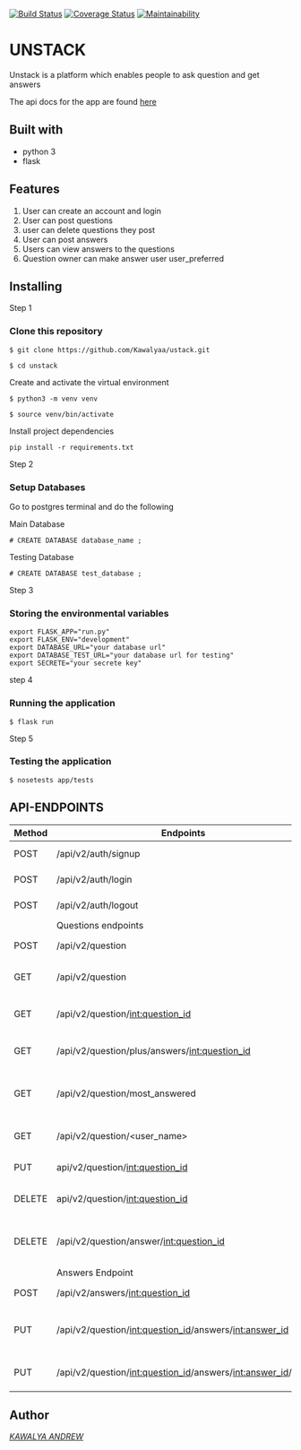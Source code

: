 
[![Build Status](https://travis-ci.org/Kawalyaa/unstack.svg?branch=feature)](https://travis-ci.org/Kawalyaa/unstack)  [![Coverage Status](https://coveralls.io/repos/github/Kawalyaa/unstack/badge.svg?branch=feature)](https://coveralls.io/github/Kawalyaa/unstack?branch=feature)  [![Maintainability](https://api.codeclimate.com/v1/badges/2bfcb5ec433449bbc047/maintainability)](https://codeclimate.com/github/Kawalyaa/unstack/maintainability)

# UNSTACK

Unstack is a platform which enables people to ask question and get answers


The api docs for the app are found [here](https://unstack.herokuapp.com/apidocs/#/)

## Built with

* python 3
* flask

## Features

  1. User can create an account and login
  1. User can post questions
  1. user can delete questions they post
  1. User can post answers
  1. Users can view answers to the questions
  1. Question owner can make answer user user_preferred

## Installing

Step 1

### Clone this repository

```
$ git clone https://github.com/Kawalyaa/ustack.git

$ cd unstack

```

Create and activate the virtual environment

```
$ python3 -m venv venv

$ source venv/bin/activate

```

Install project dependencies

```
pip install -r requirements.txt

```

Step 2

### Setup Databases

Go to postgres terminal and do the following

Main Database

```
# CREATE DATABASE database_name ;
```

Testing Database

```
# CREATE DATABASE test_database ;
```

Step 3

### Storing the environmental variables

```
export FLASK_APP="run.py"
export FLASK_ENV="development"
export DATABASE_URL="your database url"
export DATABASE_TEST_URL="your database url for testing"
export SECRETE="your secrete key"
```

step 4

### Running the application

```
$ flask run
```

Step 5

### Testing the application

```
$ nosetests app/tests
```

## API-ENDPOINTS

 Method | Endpoints | Functionality
 ------ | --------- | -------------
 POST | /api/v2/auth/signup | creat User account
 POST | /api/v2/auth/login | A user can login
 POST | /api/v2/auth/logout | A user can logout
 |      |         Questions endpoints       |
 POST | /api/v2/question | A user can post question
 GET | /api/v2/question | A user can view all the questions
 GET | /api/v2/question/<int:question_id> | A user can view a single question
 GET | /api/v2/question/plus/answers/<int:question_id> | A user can get question with answer
 GET | /api/v2/question/most_answered | A user can get most answered question
 GET | /api/v2/question/<user_name> | A user can get a question by username
 PUT | api/v2/question/<int:question_id> | A user can edit a question
 DELETE | api/v2/question/<int:question_id> | A user can delete a question
 DELETE | /api/v2/question/answer/<int:question_id> | A user can delete a question and its answer
 |      |             Answers Endpoint                    |
 POST | /api/v2/answers/<int:question_id> | A user can post Answers
 PUT | /api/v2/question/<int:question_id>/answers/<int:answer_id> | A user can edit or make answer user_preferred
 PUT | /api/v2/question/<int:question_id>/answers/<int:answer_id>/vote | A user can vote for answer

## Author

*[KAWALYA ANDREW](https://github.com/Kawalyaa)*
